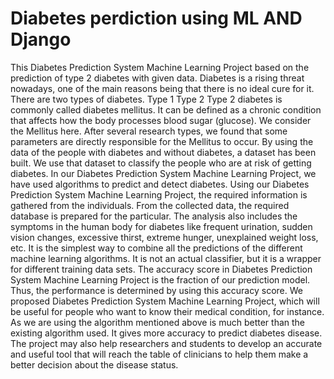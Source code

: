 # Diabetes perdiction using ML AND Django
 This Diabetes Prediction System Machine Learning Project based on the prediction of type 2 diabetes with given data. Diabetes is a rising threat nowadays, one of the main reasons being that there is no ideal cure for it. There are two types of diabetes.  Type 1 Type 2 Type 2 diabetes is commonly called diabetes mellitus. It can be defined as a chronic condition that affects how the body processes blood sugar (glucose). We consider the Mellitus here. After several research types, we found that some parameters are directly responsible for the Mellitus to occur. By using the data of the people with diabetes and without diabetes, a dataset has been built. We use that dataset to classify the people who are at risk of getting diabetes.  In our Diabetes Prediction System Machine Learning Project, we have used algorithms to predict and detect diabetes. Using our Diabetes Prediction System Machine Learning Project, the required information is gathered from the individuals. From the collected data, the required database is prepared for the particular. The analysis also includes the symptoms in the human body for diabetes like frequent urination, sudden vision changes, excessive thirst, extreme hunger, unexplained weight loss, etc.  It is the simplest way to combine all the predictions of the different machine learning algorithms. It is not an actual classifier, but it is a wrapper for different training data sets.  The accuracy score in Diabetes Prediction System Machine Learning Project is the fraction of our prediction model. Thus, the performance is determined by using this accuracy score.  We proposed Diabetes Prediction System Machine Learning Project, which will be useful for people who want to know their medical condition, for instance. As we are using the algorithm mentioned above is much better than the existing algorithm used. It gives more accuracy to predict diabetes disease. The project may also help researchers and students to develop an accurate and useful tool that will reach the table of clinicians to help them make a better decision about the disease status.

